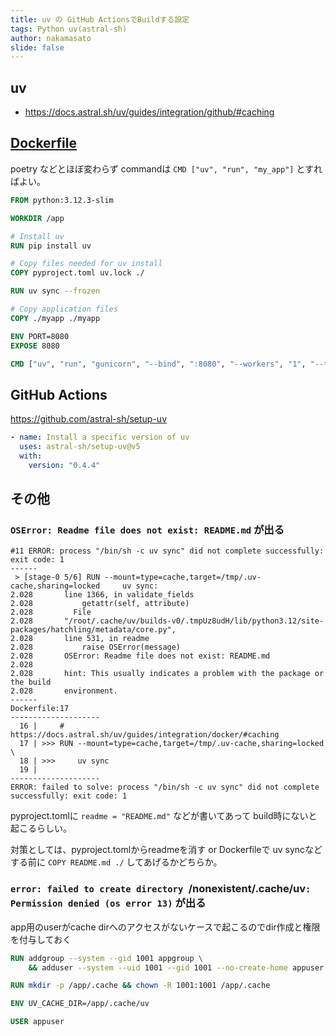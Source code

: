 ```yaml
---
title: uv の GitHub ActionsでBuildする設定
tags: Python uv(astral-sh)
author: nakamasato
slide: false
---
```

## uv

- https://docs.astral.sh/uv/guides/integration/github/#caching

## [Dockerfile](https://docs.astral.sh/uv/guides/integration/docker/#installing-a-project)

poetry などとほぼ変わらず commandは `CMD ["uv", "run", "my_app"]` とすればよい。

```Dockerfile
FROM python:3.12.3-slim

WORKDIR /app

# Install uv
RUN pip install uv

# Copy files needed for uv install
COPY pyproject.toml uv.lock ./

RUN uv sync --frozen

# Copy application files
COPY ./myapp ./myapp

ENV PORT=8080
EXPOSE 8080

CMD ["uv", "run", "gunicorn", "--bind", ":8080", "--workers", "1", "--threads", "8", "--timeout", "0", "myapp.main:create_app()"]
```


## GitHub Actions

https://github.com/astral-sh/setup-uv

```yaml
- name: Install a specific version of uv
  uses: astral-sh/setup-uv@v5
  with:
    version: "0.4.4"
```


## その他

### `OSError: Readme file does not exist: README.md` が出る

```
#11 ERROR: process "/bin/sh -c uv sync" did not complete successfully: exit code: 1
------
 > [stage-0 5/6] RUN --mount=type=cache,target=/tmp/.uv-cache,sharing=locked     uv sync:
2.028       line 1366, in validate_fields
2.028           getattr(self, attribute)
2.028         File
2.028       "/root/.cache/uv/builds-v0/.tmpUz8udH/lib/python3.12/site-packages/hatchling/metadata/core.py",
2.028       line 531, in readme
2.028           raise OSError(message)
2.028       OSError: Readme file does not exist: README.md
2.028 
2.028       hint: This usually indicates a problem with the package or the build
2.028       environment.
------
Dockerfile:17
--------------------
  16 |     # https://docs.astral.sh/uv/guides/integration/docker/#caching
  17 | >>> RUN --mount=type=cache,target=/tmp/.uv-cache,sharing=locked \
  18 | >>>     uv sync
  19 |     
--------------------
ERROR: failed to solve: process "/bin/sh -c uv sync" did not complete successfully: exit code: 1
```

pyproject.tomlに `readme = "README.md"` などが書いてあって build時にないと起こるらしい。

対策としては、pyproject.tomlからreadmeを消す or Dockerfileで uv syncなどする前に `COPY README.md ./` してあげるかどちらか。

### `error: failed to create directory `/nonexistent/.cache/uv`: Permission denied (os error 13)` が出る

app用のuserがcache dirへのアクセスがないケースで起こるのでdir作成と権限を付与しておく

```Dockerfile
RUN addgroup --system --gid 1001 appgroup \
    && adduser --system --uid 1001 --gid 1001 --no-create-home appuser

RUN mkdir -p /app/.cache && chown -R 1001:1001 /app/.cache

ENV UV_CACHE_DIR=/app/.cache/uv

USER appuser
```

